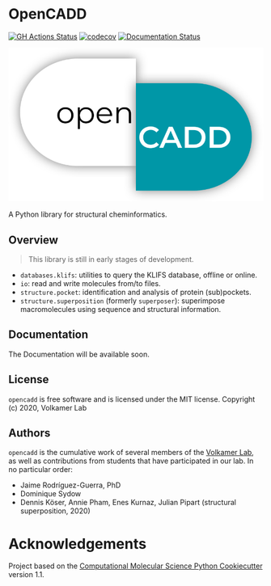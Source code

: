 # OpenCADD

[//]: # "Badges"

[![GH Actions Status](https://github.com/volkamerlab/opencadd/workflows/CI/badge.svg)](https://github.com/volkamerlab/opencadd/actions?query=branch%3Amaster)
[![codecov](https://codecov.io/gh/volkamerlab/opencadd/branch/master/graph/badge.svg)](https://codecov.io/gh/volkamerlab/opencadd/branch/master)
[![Documentation Status](https://readthedocs.org/projects/opencadd/badge/?version=latest)](https://opencadd.readthedocs.io)

![OpenCADD](/docs/_static/opencadd.png)

A Python library for structural cheminformatics.

## Overview

> This library is still in early stages of development.

- `databases.klifs`: utilities to query the KLIFS database, offline or online.
- `io`: read and write molecules from/to files.
- `structure.pocket`: identification and analysis of protein (sub)pockets.
- `structure.superposition` (formerly `superposer`): superimpose macromolecules using sequence and structural information.

## Documentation

The Documentation will be available soon.

## License

`opencadd` is free software and is licensed under the MIT license. Copyright (c) 2020, Volkamer Lab

## Authors

`opencadd` is the cumulative work of several members of the [Volkamer Lab](https://volkamerlab.org), as well as contributions from students that have participated in our lab. In no particular order:

- Jaime Rodríguez-Guerra, PhD
- Dominique Sydow
- Dennis Köser, Annie Pham, Enes Kurnaz, Julian Pipart (structural superposition, 2020)

# Acknowledgements

Project based on the
[Computational Molecular Science Python Cookiecutter](https://github.com/molssi/cookiecutter-cms) version 1.1.
